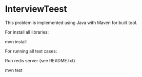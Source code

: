 # InterviewTeest
This problem is implemented using Java with Maven for built tool.

For install all libraries:

mvn install

For running all test cases:

Run redis server (see README.txt)

mvn test
